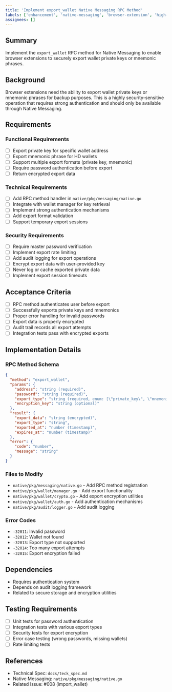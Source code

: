 ```yaml
---
title: 'Implement export_wallet Native Messaging RPC Method'
labels: ['enhancement', 'native-messaging', 'browser-extension', 'high-priority', 'security']
assignees: []
---
```


## Summary

Implement the `export_wallet` RPC method for Native Messaging to enable browser extensions to securely export wallet private keys or mnemonic phrases.

## Background

Browser extensions need the ability to export wallet private keys or mnemonic phrases for backup purposes. This is a highly security-sensitive operation that requires strong authentication and should only be available through Native Messaging.

## Requirements

### Functional Requirements

- [ ] Export private key for specific wallet address
- [ ] Export mnemonic phrase for HD wallets
- [ ] Support multiple export formats (private key, mnemonic)
- [ ] Require password authentication before export
- [ ] Return encrypted export data

### Technical Requirements

- [ ] Add RPC method handler in `native/pkg/messaging/native.go`
- [ ] Integrate with wallet manager for key retrieval
- [ ] Implement strong authentication mechanisms
- [ ] Add export format validation
- [ ] Support temporary export sessions

### Security Requirements

- [ ] Require master password verification
- [ ] Implement export rate limiting
- [ ] Add audit logging for export operations
- [ ] Encrypt export data with user-provided key
- [ ] Never log or cache exported private data
- [ ] Implement export session timeouts

## Acceptance Criteria

- [ ] RPC method authenticates user before export
- [ ] Successfully exports private keys and mnemonics
- [ ] Proper error handling for invalid passwords
- [ ] Export data is properly encrypted
- [ ] Audit trail records all export attempts
- [ ] Integration tests pass with encrypted exports

## Implementation Details

### RPC Method Schema

```json
{
  "method": "export_wallet",
  "params": {
    "address": "string (required)",
    "password": "string (required)",
    "export_type": "string (required, enum: [\"private_key\", \"mnemonic\"])",
    "encryption_key": "string (optional)"
  },
  "result": {
    "export_data": "string (encrypted)",
    "export_type": "string",
    "exported_at": "number (timestamp)",
    "expires_at": "number (timestamp)"
  },
  "error": {
    "code": "number",
    "message": "string"
  }
}
```

### Files to Modify

- `native/pkg/messaging/native.go` - Add RPC method registration
- `native/pkg/wallet/manager.go` - Add export functionality
- `native/pkg/wallet/crypto.go` - Add export encryption utilities
- `native/pkg/wallet/auth.go` - Add authentication mechanisms
- `native/pkg/audit/logger.go` - Add audit logging

### Error Codes

- `-32011`: Invalid password
- `-32012`: Wallet not found
- `-32013`: Export type not supported
- `-32014`: Too many export attempts
- `-32015`: Export encryption failed

## Dependencies

- Requires authentication system
- Depends on audit logging framework
- Related to secure storage and encryption utilities

## Testing Requirements

- [ ] Unit tests for password authentication
- [ ] Integration tests with various export types
- [ ] Security tests for export encryption
- [ ] Error case testing (wrong passwords, missing wallets)
- [ ] Rate limiting tests

## References

- Technical Spec: `docs/teck_spec.md`
- Native Messaging: `native/pkg/messaging/native.go`
- Related Issue: #008 (import_wallet)
